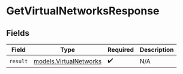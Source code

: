 # GetVirtualNetworksResponse


## Fields

| Field                                                  | Type                                                   | Required                                               | Description                                            |
| ------------------------------------------------------ | ------------------------------------------------------ | ------------------------------------------------------ | ------------------------------------------------------ |
| `result`                                               | [models.VirtualNetworks](../models/virtualnetworks.md) | :heavy_check_mark:                                     | N/A                                                    |